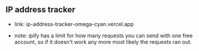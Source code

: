 ## IP address tracker

- link: ip-address-tracker-omega-cyan.vercel.app

- note: ipify has a limit for how many requests you can send with one free account, so if it doesn't work
any more most likely the requests ran out.